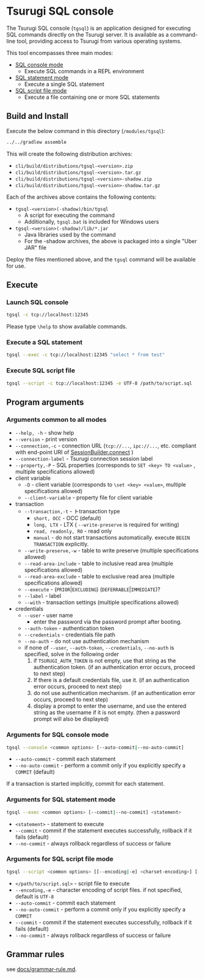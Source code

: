 # Tsurugi SQL console

The Tsurugi SQL console (`tgsql`) is an application designed for executing SQL commands directly on the Tsurugi server. It is available as a command-line tool, providing access to Tsurugi from various operating systems.

This tool encompasses three main modes:

* [SQL console mode](#launch-sql-console)
  * Execute SQL commands in a REPL environment
* [SQL statement mode](#execute-a-sql-statement)
  * Execute a single SQL statement
* [SQL script file mode](#execute-sql-script-file)
  * Execute a file containing one or more SQL statements

## Build and Install

Execute the below command in this directory (`/modules/tgsql`):

```sh
../../gradlew assemble
```

This will create the following distribution archives:

* `cli/build/distributions/tgsql-<version>.zip`
* `cli/build/distributions/tgsql-<version>.tar.gz`
* `cli/build/distributions/tgsql-<version>-shadow.zip`
* `cli/build/distributions/tgsql-<version>-shadow.tar.gz`

Each of the archives above contains the following contents:

* `tgsql-<version>(-shadow)/bin/tgsql`
  * A script for executing the command
  * Additionally, `tgsql.bat` is included for Windows users
* `tgsql-<version>(-shadow)/lib/*.jar`
  * Java libraries used by the command
  * For the -shadow archives, the above is packaged into a single "Uber JAR" file

Deploy the files mentioned above, and the `tgsql` command will be available for use.

## Execute

### Launch SQL console

```sh
tgsql -c tcp://localhost:12345
```

Please type `\help` to show available commands.

### Execute a SQL statement

```sh
tgsql --exec -c tcp://localhost:12345 "select * from test"
```

### Execute SQL script file

```sh
tgsql --script -c tcp://localhost:12345 -e UTF-8 /path/to/script.sql
```

## Program arguments

### Arguments common to all modes

* `--help, -h` - show help
* `--version` - print version
* `--connection,-c` - connection URL (`tcp://...`, `ipc://...`, etc. compliant with end-point URI of [SessionBuilder.connect](https://github.com/project-tsurugi/tsubakuro/blob/98fa342082af04cf927b875b9d898dd7961f575e/modules/session/src/main/java/com/nautilus_technologies/tsubakuro/low/common/SessionBuilder.java#L35-L45) )
* `--connection-label` - Tsurugi connection session label
* `--property,-P` - SQL properties (corresponds to `SET <key> TO <value>` , multiple specifications allowed)
* client variable
  * `-D` - client variable (corresponds to `\set <key> <value>`, multiple specifications allowed)
  * `--client-variable` - property file for client variable
* transaction
  * `--transaction,-t` - トtransaction type
    * `short, OCC` - OCC (default)
    * `long, LTX` - LTX ( `--write-preserve` is required for writing)
    * `read, readonly, RO` - read only
    * `manual` - do not start transactions automatically. execute `BEGIN TRANSACTION` explicitly.
  * `--write-preserve,-w` - table to write preserve (multiple specifications allowed)
  * `--read-area-include` - table to inclusive read area (multiple specifications allowed)
  * `--read-area-exclude` - table to exclusive read area (multiple specifications allowed)
  * `--execute` - (`PRIOR`|`EXCLUDING`) (`DEFERRABLE`|`IMMEDIATE`)?
  * `--label` - label
  * `--with` - transaction settings (multiple specifications allowed)
* credentials
  * `--user` - user name
    * enter the password via the password prompt after booting.
  * `--auth-token` - authentication token
  * `--credentials` - credentials file path
  * `--no-auth` - do not use authentication mechanism
  * if none of `--user`, `--auth-token`, `--credentials`, `--no-auth`  is specified, solve in the following order
    1. if `TSURUGI_AUTH_TOKEN` is not empty, use that string as the authentication token. (if an authentication error occurs, proceed to next step)
    2. If there is a default credentials file, use it. (if an authentication error occurs, proceed to next step)
    3. do not use authentication mechanism. (if an authentication error occurs, proceed to next step)
    4. display a prompt to enter the username, and use the entered string as the username if it is not empty. (then a password prompt will also be displayed)

### Arguments for SQL console mode

```sh
tgsql --console <common options> [--auto-commit|--no-auto-commit]
```

* `--auto-commit` - commit each statement
* `--no-auto-commit` - perform a commit only if you explicitly specify a `COMMIT`  (default)

If a transaction is started implicitly, commit for each statement.

### Arguments for SQL statement mode

```sh
tgsql --exec <common options> [--commit|--no-commit] <statement>
```

* `<statement>` - statement to execute
* `--commit` - commit if the statement executes successfully, rollback if it fails (default)
* `--no-commit` - always rollback regardless of success or failure

### Arguments for SQL script file mode

```sh
tgsql --script <common options> [[--encoding|-e] <charset-encoding>] [--auto-commit|--no-auto-commit|--commit|--no-commit] </path/to/script.sql>
```

* `</path/to/script.sql>` - script file to execute
* `--encoding,-e` - character encoding of script files. if not specified, default is `UTF-8`
* `--auto-commit` - commit each statement
* `--no-auto-commit` - perform a commit only if you explicitly specify a `COMMIT` 
* `--commit` - commit if the statement executes successfully, rollback if it fails (default)
* `--no-commit` - always rollback regardless of success or failure

## Grammar rules

see [docs/grammar-rule.md](../../docs/grammar-rule.md).

